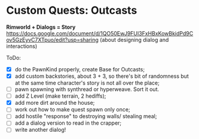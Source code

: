 # Custom Quests: Outcasts
**Rimworld + Dialogs = Story**
<br>https://docs.google.com/document/d/1QO50EwJ9FUI3FxHBxKowBkidPd9Cov5GzEyvC7XTpuo/edit?usp=sharing (about designing dialog and interactions)

ToDo:
- [x] do the PawnKind properly, create Base for Outcasts;
- [x] add custom backstories, about 3 + 3, so there's bit of randomness but at the same time character's story is not all over the place;
- [ ] pawn spawning with synthread or hyperweave. Sort it out.
- [ ] add Z Level (make terrain, 2 hediffs);
- [x] add more dirt around the house;
- [ ] work out how to make quest spawn only once;
- [ ] add hostile "response" to destroying walls/ stealing meal;
- [ ] add a dialog version to read in the crapper;
- [ ] write another dialog!
